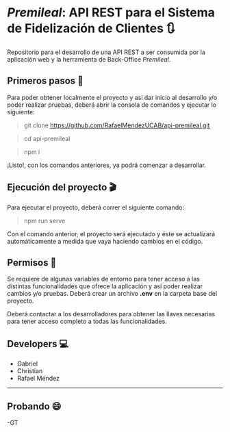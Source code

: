 # ***Premileal***: API REST para el Sistema de Fidelización de Clientes :arrows_clockwise:

Repositorio para el desarrollo de una API REST a ser consumida por la aplicación web y la herramienta de Back-Office *Premileal*.

## Primeros pasos :running:

Para poder obtener localmente el proyecto y así dar inicio al desarrollo y/o poder realizar pruebas, deberá abrir la consola de comandos
y ejecutar lo siguiente:
    
> git clone https://github.com/RafaelMendezUCAB/api-premileal.git

> cd api-premileal

> npm i

¡Listo!, con los comandos anteriores, ya podrá comenzar a desarrollar.

## Ejecución del proyecto :clapper:

Para ejecutar el proyecto, deberá correr el siguiente comando: 

> npm run serve

Con el comando anterior, el proyecto será ejecutado y éste se actualizará automáticamente a medida que vaya haciendo cambios en el código.

## Permisos :closed_lock_with_key:

Se requiere de algunas variables de entorno para tener acceso a las distintas funcionalidades que ofrece la aplicación y así poder realizar cambios y/o pruebas.
Deberá crear un archivo **.env** en la carpeta base del proyecto. 

Deberá contactar a los desarrolladores para obtener las llaves necesarias
para tener acceso completo a todas las funcionalidades.

## Developers :computer:

- Gabriel
- Christian
- Rafael Méndez

--------------------------------------
## Probando :smile:
-GT